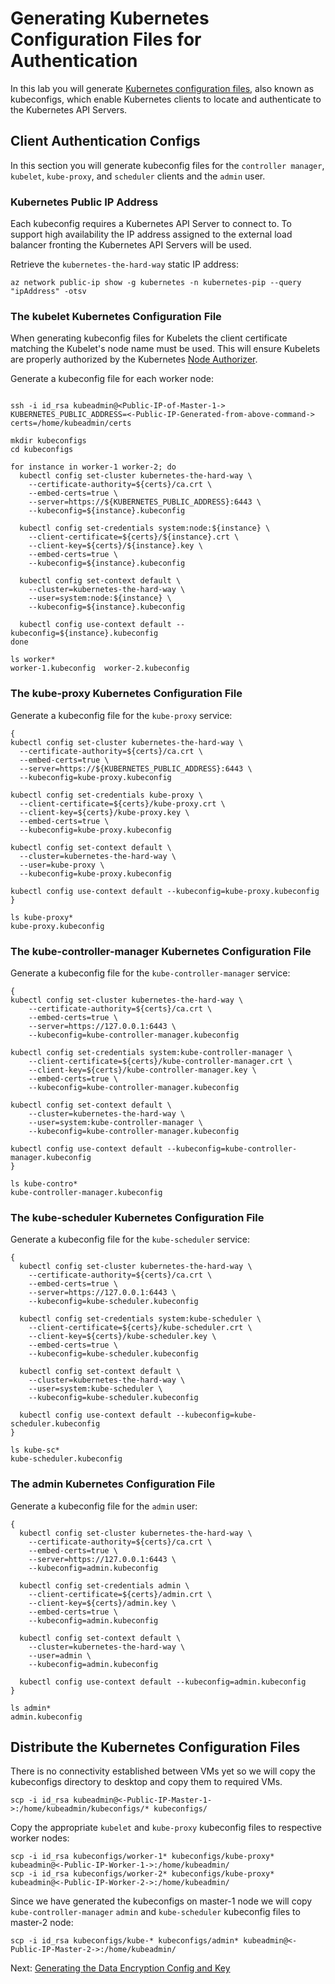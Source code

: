 # Generating Kubernetes Configuration Files for Authentication

In this lab you will generate [Kubernetes configuration files](https://kubernetes.io/docs/concepts/configuration/organize-cluster-access-kubeconfig/), also known as kubeconfigs, which enable Kubernetes clients to locate and authenticate to the Kubernetes API Servers.

## Client Authentication Configs

In this section you will generate kubeconfig files for the `controller manager`, `kubelet`, `kube-proxy`, and `scheduler` clients and the `admin` user.

### Kubernetes Public IP Address

Each kubeconfig requires a Kubernetes API Server to connect to. To support high availability the IP address assigned to the external load balancer fronting the Kubernetes API Servers will be used.

Retrieve the `kubernetes-the-hard-way` static IP address:

```shell
az network public-ip show -g kubernetes -n kubernetes-pip --query "ipAddress" -otsv
```

### The kubelet Kubernetes Configuration File

When generating kubeconfig files for Kubelets the client certificate matching the Kubelet's node name must be used. This will ensure Kubelets are properly authorized by the Kubernetes [Node Authorizer](https://kubernetes.io/docs/admin/authorization/node/).

Generate a kubeconfig file for each worker node:

```shell

ssh -i id_rsa kubeadmin@<Public-IP-of-Master-1->
KUBERNETES_PUBLIC_ADDRESS=<-Public-IP-Generated-from-above-command->
certs=/home/kubeadmin/certs

mkdir kubeconfigs
cd kubeconfigs

for instance in worker-1 worker-2; do
  kubectl config set-cluster kubernetes-the-hard-way \
    --certificate-authority=${certs}/ca.crt \
    --embed-certs=true \
    --server=https://${KUBERNETES_PUBLIC_ADDRESS}:6443 \
    --kubeconfig=${instance}.kubeconfig

  kubectl config set-credentials system:node:${instance} \
    --client-certificate=${certs}/${instance}.crt \
    --client-key=${certs}/${instance}.key \
    --embed-certs=true \
    --kubeconfig=${instance}.kubeconfig

  kubectl config set-context default \
    --cluster=kubernetes-the-hard-way \
    --user=system:node:${instance} \
    --kubeconfig=${instance}.kubeconfig

  kubectl config use-context default --kubeconfig=${instance}.kubeconfig
done

ls worker*
worker-1.kubeconfig  worker-2.kubeconfig
```

### The kube-proxy Kubernetes Configuration File

Generate a kubeconfig file for the `kube-proxy` service:

```shell
{
kubectl config set-cluster kubernetes-the-hard-way \
  --certificate-authority=${certs}/ca.crt \
  --embed-certs=true \
  --server=https://${KUBERNETES_PUBLIC_ADDRESS}:6443 \
  --kubeconfig=kube-proxy.kubeconfig

kubectl config set-credentials kube-proxy \
  --client-certificate=${certs}/kube-proxy.crt \
  --client-key=${certs}/kube-proxy.key \
  --embed-certs=true \
  --kubeconfig=kube-proxy.kubeconfig

kubectl config set-context default \
  --cluster=kubernetes-the-hard-way \
  --user=kube-proxy \
  --kubeconfig=kube-proxy.kubeconfig

kubectl config use-context default --kubeconfig=kube-proxy.kubeconfig
}

ls kube-proxy*
kube-proxy.kubeconfig
```

### The kube-controller-manager Kubernetes Configuration File

Generate a kubeconfig file for the `kube-controller-manager` service:

```shell
{
kubectl config set-cluster kubernetes-the-hard-way \
    --certificate-authority=${certs}/ca.crt \
    --embed-certs=true \
    --server=https://127.0.0.1:6443 \
    --kubeconfig=kube-controller-manager.kubeconfig

kubectl config set-credentials system:kube-controller-manager \
    --client-certificate=${certs}/kube-controller-manager.crt \
    --client-key=${certs}/kube-controller-manager.key \
    --embed-certs=true \
    --kubeconfig=kube-controller-manager.kubeconfig

kubectl config set-context default \
    --cluster=kubernetes-the-hard-way \
    --user=system:kube-controller-manager \
    --kubeconfig=kube-controller-manager.kubeconfig

kubectl config use-context default --kubeconfig=kube-controller-manager.kubeconfig
}

ls kube-contro*
kube-controller-manager.kubeconfig
```

### The kube-scheduler Kubernetes Configuration File

Generate a kubeconfig file for the `kube-scheduler` service:

```shell
{
  kubectl config set-cluster kubernetes-the-hard-way \
    --certificate-authority=${certs}/ca.crt \
    --embed-certs=true \
    --server=https://127.0.0.1:6443 \
    --kubeconfig=kube-scheduler.kubeconfig

  kubectl config set-credentials system:kube-scheduler \
    --client-certificate=${certs}/kube-scheduler.crt \
    --client-key=${certs}/kube-scheduler.key \
    --embed-certs=true \
    --kubeconfig=kube-scheduler.kubeconfig

  kubectl config set-context default \
    --cluster=kubernetes-the-hard-way \
    --user=system:kube-scheduler \
    --kubeconfig=kube-scheduler.kubeconfig

  kubectl config use-context default --kubeconfig=kube-scheduler.kubeconfig
}

ls kube-sc*
kube-scheduler.kubeconfig
```

### The admin Kubernetes Configuration File

Generate a kubeconfig file for the `admin` user:

```shell
{
  kubectl config set-cluster kubernetes-the-hard-way \
    --certificate-authority=${certs}/ca.crt \
    --embed-certs=true \
    --server=https://127.0.0.1:6443 \
    --kubeconfig=admin.kubeconfig

  kubectl config set-credentials admin \
    --client-certificate=${certs}/admin.crt \
    --client-key=${certs}/admin.key \
    --embed-certs=true \
    --kubeconfig=admin.kubeconfig

  kubectl config set-context default \
    --cluster=kubernetes-the-hard-way \
    --user=admin \
    --kubeconfig=admin.kubeconfig

  kubectl config use-context default --kubeconfig=admin.kubeconfig
}

ls admin*
admin.kubeconfig
```
## Distribute the Kubernetes Configuration Files

There is no connectivity established between VMs yet so we will copy the kubeconfigs directory to desktop and copy them to required VMs.

```shell
scp -i id_rsa kubeadmin@<-Public-IP-Master-1->:/home/kubeadmin/kubeconfigs/* kubeconfigs/
```

Copy the appropriate `kubelet` and `kube-proxy` kubeconfig files to respective worker nodes:

```shell
scp -i id_rsa kubeconfigs/worker-1* kubeconfigs/kube-proxy* kubeadmin@<-Public-IP-Worker-1->:/home/kubeadmin/
scp -i id_rsa kubeconfigs/worker-2* kubeconfigs/kube-proxy* kubeadmin@<-Public-IP-Worker-2->:/home/kubeadmin/
```

Since we have generated the kubeconfigs on master-1 node we will copy `kube-controller-manager` `admin` and `kube-scheduler` kubeconfig files to master-2 node:

```shell
scp -i id_rsa kubeconfigs/kube-* kubeconfigs/admin* kubeadmin@<-Public-IP-Master-2->:/home/kubeadmin/
```

Next: [Generating the Data Encryption Config and Key](06-data-encryption-keys.md)
